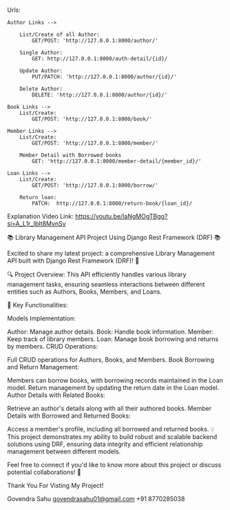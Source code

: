 Urls:


    Author Links -->

        List/Create of all Author:
            GET/POST: 'http://127.0.0.1:8000/author/'

        Single Author:
            GET: http://127.0.0.1:8000/auth-detail/{id}/

        Update Author:
            PUT/PATCH: 'http://127.0.0.1:8000/author/{id}/'

        Delete Author:
            DELETE: 'http://127.0.0.1:8000/author/{id}/'
    
    Book Links -->
        List/Create:
            GET/POST: 'http://127.0.0.1:8000/book/'

    Member Links -->
        List/Create:
            GET/POST: 'http://127.0.0.1:8000/member/'
        
        Member Detail with Borrowed books
            GET: 'http://127.0.0.1:8000/member-detail/{member_id}/'

    Loan Links -->
        List/Create:
            GET/POST: 'http://127.0.0.1:8000/borrow/'
        
        Return_loan:
            PATCH:  http://127.0.0.1:8000/return-book/{loan_id}/



Explanation Video Link:  https://youtu.be/laNgMOgTBgg?si=A_L1r_IbIt8MvnSv

📚 Library Management API Project Using Django Rest Framework (DRF) 📚

Excited to share my latest project: a comprehensive Library Management API built with Django Rest Framework (DRF)! 🚀

🔍 Project Overview:
This API efficiently handles various library management tasks, ensuring seamless interactions between different entities such as Authors, Books, Members, and Loans.

🔧 Key Functionalities:

Models Implementation:

Author: Manage author details.
Book: Handle book information.
Member: Keep track of library members.
Loan: Manage book borrowing and returns by members.
CRUD Operations:

Full CRUD operations for Authors, Books, and Members.
Book Borrowing and Return Management:

Members can borrow books, with borrowing records maintained in the Loan model.
Return management by updating the return date in the Loan model.
Author Details with Related Books:

Retrieve an author's details along with all their authored books.
Member Details with Borrowed and Returned Books:

Access a member's profile, including all borrowed and returned books.
💡 This project demonstrates my ability to build robust and scalable backend solutions using DRF, ensuring data integrity and efficient relationship management between different models.

Feel free to connect if you'd like to know more about this project or discuss potential collaborations! 🌟


Thank You For Visting My Project!

Govendra Sahu
govendrasahu01@gmail.com
+91 8770285038
